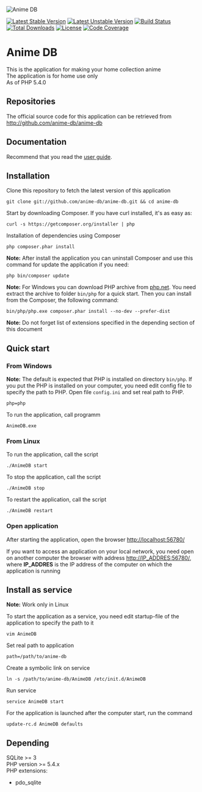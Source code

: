 ![Anime DB](http://anime-db.org/bundles/animedboffsite/images/logo.jpg)

[![Latest Stable Version](https://poser.pugx.org/anime-db/anime-db/v/stable.png)](https://packagist.org/packages/anime-db/anime-db)
[![Latest Unstable Version](https://poser.pugx.org/anime-db/anime-db/v/unstable.png)](https://packagist.org/packages/anime-db/anime-db)
[![Build Status](https://travis-ci.org/anime-db/anime-db.svg?branch=master)](https://travis-ci.org/anime-db/anime-db)
[![Total Downloads](https://poser.pugx.org/anime-db/anime-db/downloads.png)](https://packagist.org/packages/anime-db/anime-db)
[![License](https://poser.pugx.org/anime-db/anime-db/license.png)](https://packagist.org/packages/anime-db/anime-db)
[![Code Coverage](https://scrutinizer-ci.com/g/anime-db/anime-db/badges/coverage.png?b=master)](https://scrutinizer-ci.com/g/anime-db/anime-db/?branch=master)

# Anime DB #

This is the application for making your home collection anime<br />
The application is for home use only<br />
As of PHP 5.4.0

## Repositories ##

The official source code for this application can be retrieved from<br />
<http://github.com/anime-db/anime-db>

## Documentation ##

Recommend that you read the [user guide](http://anime-db.org/en/guide/).

## Installation ##

Clone this repository to fetch the latest version of this application

    git clone git://github.com/anime-db/anime-db.git && cd anime-db

Start by downloading Composer. If you have curl installed, it's as easy as:

    curl -s https://getcomposer.org/installer | php

Installation of dependencies using Composer

    php composer.phar install

**Note:** After install the application you can uninstall Composer and use this command for update the application if you need:

    php bin/composer update

**Note:** For Windows you can download PHP archive from [php.net](http://windows.php.net/download/). You need extract the archive to folder `bin/php` for a quick start. Then you can install from the Composer, the following command:

    bin/php/php.exe composer.phar install --no-dev --prefer-dist

**Note:** Do not forget list of extensions specified in the depending section of this document

## Quick start ##

### From Windows ###

**Note:** The default is expected that PHP is installed on directory `bin/php`.
If you put the PHP is installed on your computer, you need edit config file to specify the path to PHP.
Open file `config.ini` and set real path to PHP.

    php=php

To run the application, call programm

    AnimeDB.exe

### From Linux ###

To run the application, call the script

    ./AnimeDB start

To stop the application, call the script

    ./AnimeDB stop

To restart the application, call the script

    ./AnimeDB restart

### Open application ###

After starting the application, open the browser <http://localhost:56780/>

If you want to access an application on your local network, you need open on another computer the browser with address <http://IP_ADDRES:56780/>,
where **IP_ADDRES** is the IP address of the computer on which the application is running

## Install as service ##

**Note:** Work only in Linux

To start the application as a service, you need edit startup-file of the application to specify the path to it

    vim AnimeDB

Set real path to application

    path=/path/to/anime-db

Create a symbolic link on service

    ln -s /path/to/anime-db/AnimeDB /etc/init.d/AnimeDB

Run service

    service AnimeDB start

For the application is launched after the computer start, run the command

    update-rc.d AnimeDB defaults

## Depending ##

SQLite >= 3 <br />
PHP version >= 5.4.x<br />
PHP extensions:
* pdo_sqlite